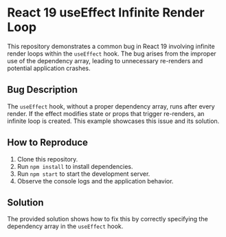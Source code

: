 # React 19 useEffect Infinite Render Loop

This repository demonstrates a common bug in React 19 involving infinite render loops within the `useEffect` hook.  The bug arises from the improper use of the dependency array, leading to unnecessary re-renders and potential application crashes.

## Bug Description

The `useEffect` hook, without a proper dependency array, runs after every render. If the effect modifies state or props that trigger re-renders, an infinite loop is created. This example showcases this issue and its solution.

## How to Reproduce

1. Clone this repository.
2. Run `npm install` to install dependencies.
3. Run `npm start` to start the development server.
4. Observe the console logs and the application behavior.

## Solution

The provided solution shows how to fix this by correctly specifying the dependency array in the `useEffect` hook.